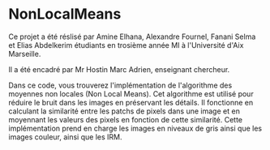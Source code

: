 # NonLocalMeans

Ce projet a été réslisé par Amine Elhana, Alexandre Fournel, Fanani Selma et Elias Abdelkerim étudiants en trosième année MI à l'Université d'Aix Marseille. 

Il a été encadré par Mr Hostin Marc Adrien, enseignant chercheur. 

Dans ce code, vous trouverez l'implémentation de l'algorithme des moyennes non locales (Non Local Means). Cet algorithme est utilisé pour réduire le bruit dans les images en préservant les détails. Il fonctionne en calculant la similarité entre les patchs de pixels dans une image et en moyennant les valeurs des pixels en fonction de cette similarité. Cette implémentation prend en charge les images en niveaux de gris ainsi que les images couleur, ainsi que les IRM.


